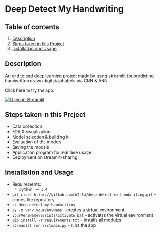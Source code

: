# Deep Detect My Handwriting

## Table of contents
1. [Description](#description)
2. [Steps taken in this Project](#project-steps)
3. [Installation and Usage](#installation-usage)

## Description <a name="description"></a>
An end to end deep learning project made by using streamlit for predicting handwritten drawn digits/alphabets via CNN & ANN.

Click here to try the app: 
   
[![Open in Streamlit](https://static.streamlit.io/badges/streamlit_badge_black_white.svg)](https://ai-14-deep-detect-my-handwriting-srcmain-ltg1gw.streamlit.app/)

## Steps taken in this Project <a name="project-steps"></a>
- Data collection
- EDA & visualization
- Model selection & building it
- Evaluation of the models
- Saving the models
- Application program for real time usage
- Deployment on streamlit-sharing

## Installation and Usage <a name="installation-usage"></a>
- Requirements:
   - `python >= 3.4`
- `git clone https://github.com/AI-14/deep-detect-my-handwriting.git` - clones the repository
- `cd deep-detect-my-handwriting`
- `py -m venv yourVenvName` - creates a virtual environment
- `yourVenvName\Scripts\activate.bat` - activates the virtual environment
- `pip install -r requirements.txt` - installs all modules
- `streamlit run src\main.py` - runs the app
